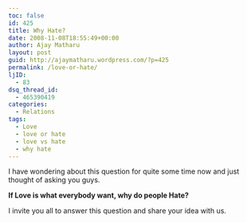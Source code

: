 ```yaml
---
toc: false
id: 425
title: Why Hate?
date: 2008-11-08T18:55:49+00:00
author: Ajay Matharu
layout: post
guid: http://ajaymatharu.wordpress.com/?p=425
permalink: /love-or-hate/
ljID:
  - 83
dsq_thread_id:
  - 465390419
categories:
  - Relations
tags:
  - Love
  - love or hate
  - love vs hate
  - why hate
---
```

I have wondering about this question for quite some time now and just thought of asking you guys.

**If Love is what everybody want, why do people Hate?**

I invite you all to answer this question and share your idea with us.
